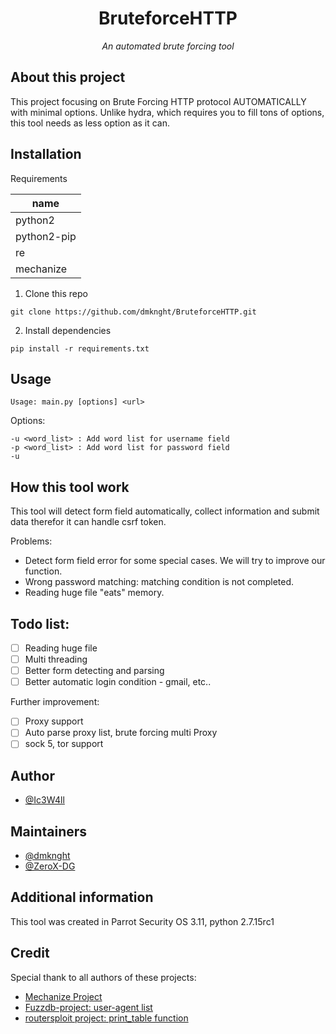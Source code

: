 <h1 align='center'>BruteforceHTTP</h1>
<p align='center'><i>An automated brute forcing tool</i></p>

## About this project
This project focusing on Brute Forcing HTTP protocol AUTOMATICALLY with minimal options. Unlike hydra, which requires you to fill tons of options, this tool needs as less option as it can.

## Installation

Requirements

| name        |
|-------------|
| python2     |
| python2-pip |
| re          |
| mechanize   |

1. Clone this repo
```
git clone https://github.com/dmknght/BruteforceHTTP.git
```
2. Install dependencies
```
pip install -r requirements.txt
```

## Usage
```
Usage: main.py [options] <url>
```
Options:

 ```
 -u <word_list> : Add word list for username field
 -p <word_list> : Add word list for password field
 -u
 ```

## How this tool work
This tool will detect form field automatically, collect information and submit data therefor it can handle csrf token.

Problems:
 - Detect form field error for some special cases. We will try to improve our function.
 - Wrong password matching: matching condition is not completed.
 - Reading huge file "eats" memory.

## Todo list:

- [ ] Reading huge file
- [ ] Multi threading
- [ ] Better form detecting and parsing
- [ ] Better automatic login condition - gmail, etc..

Further improvement:
- [ ] Proxy support
- [ ] Auto parse proxy list, brute forcing multi Proxy
- [ ] sock 5, tor support

## Author
- [@Ic3W4ll](https://github.com/dmknght)

## Maintainers
- [@dmknght](https://github.com/dmknght)
- [@ZeroX-DG](https://github.com/ZeroX-DG)

## Additional information
This tool was created in Parrot Security OS 3.11, python 2.7.15rc1

## Credit
Special thank to all authors of these projects:
- [Mechanize Project](http://wwwsearch.sourceforge.net/mechanize/)
- [Fuzzdb-project: user-agent list](https://github.com/fuzzdb-project/fuzzdb/blob/master/discovery/UserAgent/UserAgentListCommon.txt)
- [routersploit project: print_table function](https://github.com/threat9/routersploit/blob/master/routersploit/core/exploit/printer.py)
